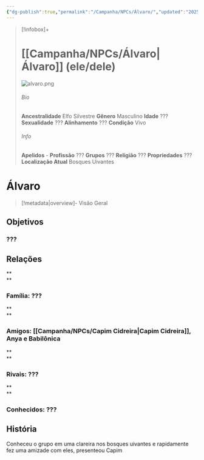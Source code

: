```yaml
---
{"dg-publish":true,"permalink":"/Campanha/NPCs/Álvaro/","updated":"2025-06-24T15:26:47.322-03:00"}
---
```


> [!infobox]+
> # [[Campanha/NPCs/Álvaro\|Álvaro]] (ele/dele)
> ![alvaro.png](/img/user/Recursos/Imagens/alvaro.png)
> ###### Bio
>
> 
> **Ancestralidade** Elfo Silvestre
> **Gênero** Masculino
> **Idade** ???
> **Sexualidade** ???
> **Alinhamento** ???
> **Condição** Vivo
> ###### Info
> 
> 
> **Apelidos** -
> **Profissão** ???
> **Grupos** ???
> **Religião** ???
> **Propriedades** ???
> **Localização Atual** Bosques Uivantes

# **Álvaro** <span style="font-size: medium"></span>
> [!metadata|overview]- Visão Geral
> 

## Objetivos

### ???
## Relações
**<br> **
### Família: ???
 **<br> **
### **Amigos:** [[Campanha/NPCs/Capim Cidreira\|Capim Cidreira]], Anya e Babilônica
**<br> **
### **Rivais:** ???
**<br> **
### **Conhecidos:** ???


## História
Conheceu o grupo em uma clareira nos bosques uivantes e rapidamente fez uma amizade com eles, presenteou Capim


